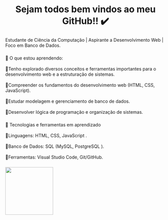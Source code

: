 <h1 align="center">Sejam todos bem vindos ao meu GitHub!! ✔️</h1>

###

<p align="left">Estudante de Ciência da Computação | Aspirante a Desenvolvimento Web | Foco em Banco de Dados.</p>

###

<p align="left">🧠 O que estou aprendendo:<br><br>🔹Tenho explorado diversos conceitos e ferramentas importantes para o desenvolvimento web e a estruturação de  sistemas.<br><br>🔹Compreender os fundamentos do desenvolvimento web (HTML, CSS, JavaScript).<br><br>🔹Estudar modelagem e gerenciamento de banco de dados.<br><br>🔹Desenvolver lógica de programação e organização de sistemas.</p>

###

<p align="left">🧠 Tecnologias e ferramentas em aprendizado<br><br>🔸Linguagens: HTML, CSS, JavaScript .<br><br>🔸Banco de Dados: SQL (MySQL, PostgreSQL ).<br><br>🔸Ferramentas: Visual Studio Code, Git/GitHub.</p>

###

<img align="left" height="150" src="https://media.giphy.com/media/v1.Y2lkPTc5MGI3NjExb2VweTUxdXc1dXF3MnU1NjhpczZrNTNsN2dlODZ5eTlveDV2YnV4MSZlcD12MV9zdGlja2Vyc19zZWFyY2gmY3Q9cw/XEr125ErzTjEJXLYuc/giphy.gif"  />

###

<!-- <div align="left">
  <img src="https://raw.githubusercontent.com/maurodesouza/profile-readme-generator/master/src/assets/icons/social/linkedin/default.svg" width="45" height="35" alt="linkedin logo"  />
  <img src="https://raw.githubusercontent.com/maurodesouza/profile-readme-generator/master/src/assets/icons/social/discord/default.svg" width="45" height="35" alt="discord logo"  />
  <img src="https://raw.githubusercontent.com/maurodesouza/profile-readme-generator/master/src/assets/icons/social/instagram/default.svg" width="45" height="35" alt="instagram logo"  />
  <img src="https://raw.githubusercontent.com/maurodesouza/profile-readme-generator/master/src/assets/icons/social/gmail/default.svg" width="45" height="35" alt="gmail logo"  />
</div>
-->
###

<!--
**flaviosan-dev/flaviosan-dev** is a ✨ _special_ ✨ repository because its `README.md` (this file) appears on your GitHub profile.

Here are some ideas to get you started:

- 🔭 I’m currently working on ...
- 🌱 I’m currently learning ...
- 👯 I’m looking to collaborate on ...
- 🤔 I’m looking for help with ...
- 💬 Ask me about ...
- 📫 How to reach me: ...
- 😄 Pronouns: ...
- ⚡ Fun fact: ...
-->

